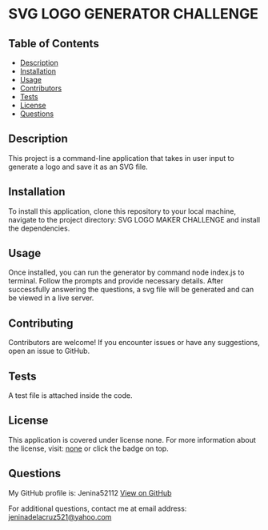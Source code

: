 
# SVG LOGO GENERATOR CHALLENGE    


## Table of Contents
- [Description](#description)
- [Installation](#installation)
- [Usage](#usage)
- [Contributors](#contributing)
- [Tests](#tests)
- [License](#license)
- [Questions](#questions)


## Description
This project is a command-line application that takes in user input to generate a logo and save it as an SVG file.

## Installation
To install this application, clone this repository to your local machine, navigate to the project directory: SVG LOGO MAKER CHALLENGE and install the dependencies.

## Usage
Once installed, you can run the generator by command node index.js to terminal. Follow the prompts and provide necessary details. After successfully answering the questions, a svg file will be generated and can be viewed in a live server.

## Contributing
Contributors are welcome! If you encounter issues or have any suggestions, open an issue to GitHub.

## Tests
A test file is attached inside the code.

## License 
  This application is covered under license none.
  For more information about the license, visit: [none]() or click the badge on top.

## Questions
  My GitHub profile is: Jenina52112 [View on GitHub](https://github.com/Jenina52112)

  For additional questions, contact me at email address: jeninadelacruz521@yahoo.com
